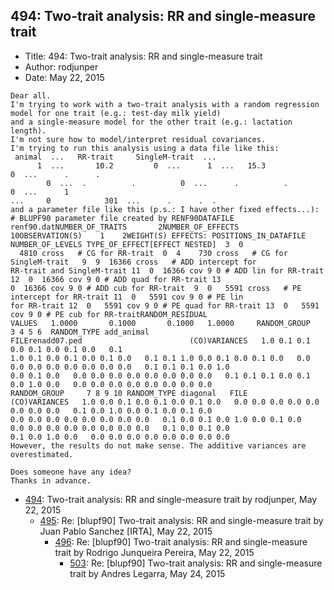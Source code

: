 ## 494: Two-trait analysis: RR and single-measure trait

- Title: 494: Two-trait analysis: RR and single-measure trait
- Author: rodjunper
- Date: May 22, 2015
```
Dear all.
I'm trying to work with a two-trait analysis with a random regression model for one trait (e.g.: test-day milk yield)
and a single-measure model for the other trait (e.g.: lactation length).
I'm not sure how to model/interpret residual covariances.
I'm trying to run this analysis using a data file like this:
 animal  ...   RR-trait     SingleM-trait  ...
      1  ...	   10.2 		0  ...	    1  ...	 15.3		      0  ...	  .		 .     
	    0  ...	.	       .		  0  ...      . 	     .			0  ...	    1 
...	    0		     301  ...	   .	  .	 .
and a parameter file like this (p.s.: I have other fixed effects...):
# BLUPF90 parameter file created by RENF90DATAFILE renf90.datNUMBER_OF_TRAITS		2NUMBER_OF_EFFECTS	    
10OBSERVATION(S)    1	 2WEIGHT(S) EFFECTS: POSITIONS_IN_DATAFILE NUMBER_OF_LEVELS TYPE_OF_EFFECT[EFFECT NESTED]  3  0
  4810 cross   # CG for RR-trait  0  4	  730 cross   # CG for SingleM-trait   9  9  16366 cross   # ADD intercept for
RR-trait and SingleM-trait 11  0  16366 cov 9 0 # ADD lin for RR-trait 12  0  16366 cov 9 0 # ADD quad for RR-trait 13 
0  16366 cov 9 0 # ADD cub for RR-trait  9  0	5591 cross   # PE intercept for RR-trait 11  0	 5591 cov 9 0 # PE lin
for RR-trait 12  0   5591 cov 9 0 # PE quad for RR-trait 13  0	 5591 cov 9 0 # PE cub for RR-traitRANDOM_RESIDUAL
VALUES	 1.0000       0.1000	   0.1000	1.0000	   RANDOM_GROUP    3 4 5 6  RANDOM_TYPE add_animal
FILErenadd07.ped						(CO)VARIANCES	1.0 0.1 0.1 0.0 0.1 0.0 0.1 0.0   0.1
1.0 0.1 0.0 0.1 0.0 0.1 0.0   0.1 0.1 1.0 0.0 0.1 0.0 0.1 0.0	0.0 0.0 0.0 0.0 0.0 0.0 0.0 0.0   0.1 0.1 0.1 0.0 1.0
0.0 0.1 0.0   0.0 0.0 0.0 0.0 0.0 0.0 0.0 0.0	0.1 0.1 0.1 0.0 0.1 0.0 1.0 0.0   0.0 0.0 0.0 0.0 0.0 0.0 0.0 0.0   
RANDOM_GROUP	 7 8 9 10 RANDOM_TYPE diagonal	 FILE								
(CO)VARIANCES	1.0 0.0 0.1 0.0 0.1 0.0 0.1 0.0   0.0 0.0 0.0 0.0 0.0 0.0 0.0 0.0   0.1 0.0 1.0 0.0 0.1 0.0 0.1 0.0  
0.0 0.0 0.0 0.0 0.0 0.0 0.0 0.0   0.1 0.0 0.1 0.0 1.0 0.0 0.1 0.0   0.0 0.0 0.0 0.0 0.0 0.0 0.0 0.0   0.1 0.0 0.1 0.0
0.1 0.0 1.0 0.0   0.0 0.0 0.0 0.0 0.0 0.0 0.0 0.0
However, the results do not make sense. The additive variances are overestimated.

Does someone have any idea?
Thanks in advance.
```

- [494](0494.md): Two-trait analysis: RR and single-measure trait by rodjunper, May 22, 2015
    - [495](0495.md): Re: [blupf90] Two-trait analysis: RR and single-measure trait by Juan Pablo Sanchez [IRTA], May 22, 2015
        - [496](0496.md): Re: [blupf90] Two-trait analysis: RR and single-measure trait by Rodrigo Junqueira Pereira, May 22, 2015
            - [503](0503.md): Re: [blupf90] Two-trait analysis: RR and single-measure trait by Andres Legarra, May 24, 2015
